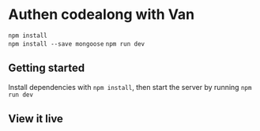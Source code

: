 # Authen codealong with Van

`npm install`  
`npm install --save mongoose`
`npm run dev`


## Getting started

Install dependencies with `npm install`, then start the server by running `npm run dev`

## View it live


